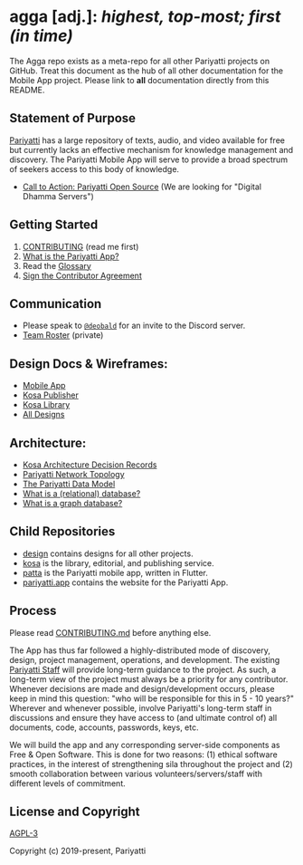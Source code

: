 # agga [adj.]: _highest, top-most; first (in time)_

The Agga repo exists as a meta-repo for all other Pariyatti projects on GitHub. Treat this document as the hub of all other documentation for the Mobile App project. Please link to **all** documentation directly from this README.

## Statement of Purpose

[Pariyatti](https://www.pariyatti.org) has a large repository of texts, audio, and video available for free but currently lacks an effective mechanism for knowledge management and discovery. The Pariyatti Mobile App will serve to provide a broad spectrum of seekers access to this body of knowledge.

- [Call to Action: Pariyatti Open Source](https://github.com/pariyatti/agga/blob/master/docs/CALL-TO-ACTION.md) (We are looking for "Digital Dhamma Servers")

## Getting Started

1. [CONTRIBUTING](https://github.com/pariyatti/agga/blob/master/CONTRIBUTING.md) (read me first)
2. [What is the Pariyatti App?](https://github.com/pariyatti/agga/blob/master/docs/what-is-the-pariyatti-app.pdf)
3. Read the [Glossary](https://github.com/pariyatti/agga/blob/master/docs/GLOSSARY.md)
4. [Sign the Contributor Agreement](https://github.com/pariyatti/agga/blob/master/forms/pariyatti-contributor-agreement-v1.pdf)

## Communication

- Please speak to [`@deobald`](https://github.com/deobald) for an invite to the Discord server.
- [Team Roster](https://drive.google.com/drive/folders/1RTAw2izD3m9hb79DJE2uu-4qepFby0px?usp=sharing) (private)

## Design Docs & Wireframes:
- [Mobile App](https://github.com/pariyatti/design/tree/master/mobile-app/renders)
- [Kosa Publisher](https://whimsical.com/JwhtJKYRasEaSk91s7nLuG)
- [Kosa Library](https://whimsical.com/5uyY3q9Pqv2iiWBbH29FfD)
- [All Designs](https://github.com/pariyatti/design)

## Architecture:
- [Kosa Architecture Decision Records](https://github.com/pariyatti/kosa/tree/master/docs/arch)
- [Pariyatti Network Topology](https://github.com/pariyatti/agga/blob/master/docs/network-topology.pdf)
- [The Pariyatti Data Model](https://github.com/pariyatti/agga/blob/master/docs/data-models.pdf)
- [What is a (relational) database?](https://github.com/pariyatti/agga/blob/master/docs/what-is-a-relational-database.pdf)
- [What is a graph database?](https://neo4j.com/developer/graph-database/)

## Child Repositories

- [design](https://github.com/pariyatti/design) contains designs for all other projects.
- [kosa](https://github.com/pariyatti/kosa) is the library, editorial, and publishing service.
- [patta](https://github.com/pariyatti/patta) is the Pariyatti mobile app, written in Flutter.
- [pariyatti.app](https://github.com/pariyatti/pariyatti.app) contains the website for the Pariyatti App.

## Process

Please read [CONTRIBUTING.md](https://github.com/pariyatti/agga/blob/master/CONTRIBUTING.md) before anything else.

The App has thus far followed a highly-distributed mode of discovery, design, project management, operations, and development. The existing [Pariyatti Staff](https://pariyatti.org/About#section4) will provide long-term guidance to the project. As such, a long-term view of the project must always be a priority for any contributor. Whenever decisions are made and design/development occurs, please keep in mind this question: "who will be responsible for this in 5 - 10 years?" Wherever and whenever possible, involve Pariyatti's long-term staff in discussions and ensure they have access to (and ultimate control of) all documents, code, accounts, passwords, keys, etc.

We will build the app and any corresponding server-side components as Free & Open Software. This is done for two reasons: (1) ethical software practices, in the interest of strengthening sila throughout the project and (2) smooth collaboration between various volunteers/servers/staff with different levels of commitment.


## License and Copyright

[AGPL-3](https://github.com/pariyatti/agga/blob/development/LICENSE)

Copyright (c) 2019-present, Pariyatti


